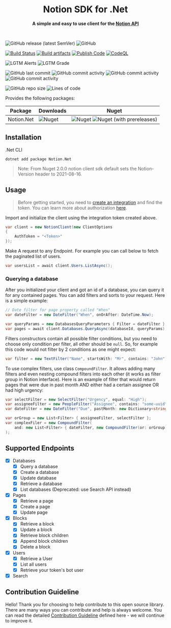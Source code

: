 <div align="center">
	<h1>Notion SDK for .Net</h1>
	<p>
		<b>A simple and easy to use client for the <a href="https://developers.notion.com">Notion API</a></b>
	</p>
	<br>
</div>

![GitHub release (latest SemVer)](https://img.shields.io/github/v/release/notion-dotnet/notion-sdk-net)
![GitHub](https://img.shields.io/github/license/notion-dotnet/notion-sdk-net)

[![Build Status](https://github.com/notion-dotnet/notion-sdk-net/actions/workflows/ci-build.yml/badge.svg)](https://github.com/notion-dotnet/notion-sdk-net/actions/workflows/ci-build.yml)
[![Build artifacts](https://github.com/notion-dotnet/notion-sdk-net/actions/workflows/build-artifacts-code.yml/badge.svg)](https://github.com/notion-dotnet/notion-sdk-net/actions/workflows/build-artifacts-code.yml)
[![Publish Code](https://github.com/notion-dotnet/notion-sdk-net/actions/workflows/publish-code.yml/badge.svg)](https://github.com/notion-dotnet/notion-sdk-net/actions/workflows/publish-code.yml)
[![CodeQL](https://github.com/notion-dotnet/notion-sdk-net/actions/workflows/codeql-analysis.yml/badge.svg)](https://github.com/notion-dotnet/notion-sdk-net/actions/workflows/codeql-analysis.yml)

![LGTM Alerts](https://img.shields.io/lgtm/alerts/github/notion-dotnet/notion-sdk-net)
![LGTM Grade](https://img.shields.io/lgtm/grade/csharp/github/notion-dotnet/notion-sdk-net)

![GitHub last commit](https://img.shields.io/github/last-commit/notion-dotnet/notion-sdk-net)
![GitHub commit activity](https://img.shields.io/github/commit-activity/w/notion-dotnet/notion-sdk-net)
![GitHub commit activity](https://img.shields.io/github/commit-activity/m/notion-dotnet/notion-sdk-net)
![GitHub commit activity](https://img.shields.io/github/commit-activity/y/notion-dotnet/notion-sdk-net)

![GitHub repo size](https://img.shields.io/github/repo-size/notion-dotnet/notion-sdk-net)
![Lines of code](https://img.shields.io/tokei/lines/github/notion-dotnet/notion-sdk-net)

Provides the following packages:

| Package | Downloads | Nuget |
|---|---|---|
| Notion.Net | ![Nuget](https://img.shields.io/nuget/dt/Notion.Net?color=success) | ![Nuget](https://img.shields.io/nuget/v/Notion.Net) ![Nuget (with prereleases)](https://img.shields.io/nuget/vpre/Notion.Net) |



## Installation

.Net CLI

```
dotnet add package Notion.Net
```

> Note: From Nuget 2.0.0 notion client sdk default sets the Notion-Version header to 2021-08-16.



## Usage

> Before getting started, you need to [create an integration](https://www.notion.com/my-integrations) and find the token. You can learn more about authorization [here](https://developers.notion.com/docs/authorization).

Import and initialize the client using the integration token created above.

```csharp
var client = new NotionClient(new ClientOptions
{
    AuthToken = "<Token>"
});
```

Make A request to any Endpoint. For example you can call below to fetch the paginated list of users.

```csharp
var usersList = await client.Users.ListAsync();
```

### Querying a database

After you initialized your client and got an id of a database, you can query it for any contained pages. You can add filters and sorts to your request. Here is a simple example:

```C#
// Date filter for page property called "When"
var dateFilter = new DateFilter("When", onOrAfter: DateTime.Now);

var queryParams = new DatabasesQueryParameters { Filter = dateFilter };
var pages = await client.Databases.QueryAsync(databaseId, queryParams);
```

Filters constructors contain all possible filter conditions, but you need to choose only condition per filter, all other should be `null`. So, for example this code would not filter by 2 conditions as one might expect:

```C#
var filter = new TextFilter("Name", startsWith: "Mr", contains: "John"); // WRONG FILTER USAGE

```

To use complex filters, use class `CompoundFilter`. It allows adding many filters and even nesting compound filters into each other (it works as filter group in Notion interface). Here is an example of filter that would return pages that were due in past month AND either had a certain assignee OR had high urgency:

```C#
var selectFilter = new SelectFilter("Urgency", equal: "High");
var assigneeFilter = new PeopleFilter("Assignee", contains: "some-uuid");
var dateFilter = new DateFilter("Due", pastMonth: new Dictionary<string, object>());

var orGroup = new List<Filter> { assigneeFilter, selectFilter };
var complexFiler = new CompoundFilter(
    and: new List<Filter> { dateFilter, new CompoundFilter(or: orGroup) }
);
```

## Supported Endpoints

- [x] Databases
  - [x] Query a database
  - [x] Create a database
  - [x] Update database
  - [x] Retrieve a database
  - [x] List databases  (Deprecated: use Search API instead)
- [x] Pages
  - [x] Retrieve a page
  - [x] Create a page
  - [x] Update page
- [x] Blocks
  - [x] Retrieve a block
  - [x] Update a block
  - [x] Retrieve block children
  - [x] Append block children
  - [x] Delete a block
- [x] Users
  - [x] Retrieve a User
  - [x] List all users
  - [x] Retrieve your token's bot user
- [x] Search

## Contribution Guideline

Hello! Thank you for choosing to help contribute to this open source library. There are many ways you can contribute and help is always welcome. You can read the detailed [Contribution Guideline](https://github.com/notion-dotnet/notion-sdk-net/blob/main/CONTRIBUTING.md) defined here - we will continue to improve it.
